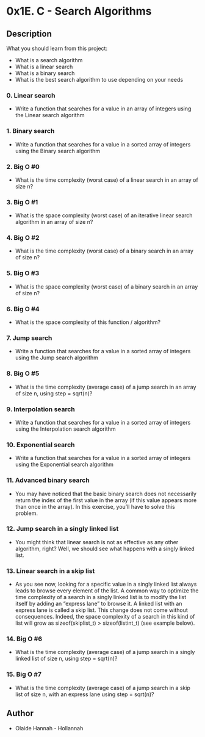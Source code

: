 # 0x1E. C - Search Algorithms
## Description
What you should learn from this project:

* What is a search algorithm
* What is a linear search
* What is a binary search
* What is the best search algorithm to use depending on your needs
### 0. Linear search
* Write a function that searches for a value in an array of integers using the Linear search algorithm
### 1. Binary search
* Write a function that searches for a value in a sorted array of integers using the Binary search algorithm
### 2. Big O #0
* What is the time complexity (worst case) of a linear search in an array of size n?
### 3. Big O #1
* What is the space complexity (worst case) of an iterative linear search algorithm in an array of size n?
### 4. Big O #2
* What is the time complexity (worst case) of a binary search in an array of size n?
### 5. Big O #3
* What is the space complexity (worst case) of a binary search in an array of size n?
### 6. Big O #4
* What is the space complexity of this function / algorithm?
### 7. Jump search
* Write a function that searches for a value in a sorted array of integers using the Jump search algorithm
### 8. Big O #5
* What is the time complexity (average case) of a jump search in an array of size n, using step = sqrt(n)?
### 9. Interpolation search
* Write a function that searches for a value in a sorted array of integers using the Interpolation search algorithm
### 10. Exponential search
* Write a function that searches for a value in a sorted array of integers using the Exponential search algorithm
### 11. Advanced binary search
* You may have noticed that the basic binary search does not necessarily return the index of the first value in the array (if this value appears more than once in the array). In this exercise, you’ll have to solve this problem.
### 12. Jump search in a singly linked list
* You might think that linear search is not as effective as any other algorithm, right? Well, we should see what happens with a singly linked list.
### 13. Linear search in a skip list
* As you see now, looking for a specific value in a singly linked list always leads to browse every element of the list. A common way to optimize the time complexity of a search in a singly linked list is to modify the list itself by adding an “express lane” to browse it. A linked list with an express lane is called a skip list. This change does not come without consequences. Indeed, the space complexity of a search in this kind of list will grow as sizeof(skiplist_t) > sizeof(listint_t) (see example below).
### 14. Big O #6
* What is the time complexity (average case) of a jump search in a singly linked list of size n, using step = sqrt(n)?
### 15. Big O #7
* What is the time complexity (average case) of a jump search in a skip list of size n, with an express lane using step = sqrt(n)?
## Author
  * Olaide Hannah - Hollannah
